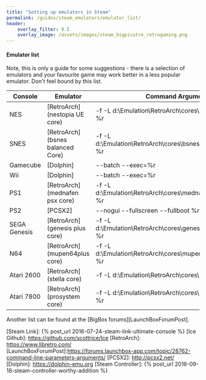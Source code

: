 ```yaml
---
title: "Setting up emulators in Steam"
permalink: /guides/steam_emulators/emulator_list/
header:
    overlay_filter: 0.5
    overlay_image: /assets/images/steam_bigpicutre_retrogaming.png
---
```


#### Emulator list

Note, this is only a guide for some suggestions - there is a selection of emulators and your favourite game may work better in a less popular emulator.  Don't feel bound by this list.


| Console     | Emulator        | Command Arguments |
|-------------|-----------------|-----------------|
| NES | [RetroArch] (nestopia UE core)| -f -L d:\Emulation\RetroArch\cores\nestopia_libretro.dll %r |
| SNES | [RetroArch] (bsnes balanced Core) | -f -L d:\Emulation\RetroArch\cores\bsnes_balanced_libretro.dll %r |
| Gamecube | [Dolphin] |  --batch --exec=%r |
| Wii | [Dolphin] |  --batch --exec=%r |
| PS1 | [RetroArch] (mednafen psx core)| -f -L d:\Emulation\RetroArch\cores\mednafen_psx_libretro.dll %r |
| PS2 | [PCSX2] | --nogui --fullscreen --fullboot %r|
| SEGA Genesis | [RetroArch] (genesis plus core) | -f -L d:\Emulation\RetroArch\cores\genesis_plus_gx_libretro.dll %r |
| N64 | [RetroArch] (mupen64plus core) | -f -L d:\Emulation\RetroArch\cores\mupen64plus_libretro.dll %r |
| Atari 2600 | [RetroArch] (stella core) | -f -L d:\Emulation\RetroArch\cores\stella_libretro.dll %r |
| Atari 7800 | [RetroArch] (prosystem core) | -f -L d:\Emulation\RetroArch\cores\prosystem_libretro.dll %r |

Another list can be found at the [BigBox forums][LaunchBoxForumPost].


[Ice]: http://scottrice.github.io/Ice/
[Steam Link]: {% post_url 2016-07-24-steam-link-ultimate-console %}
[Ice Github]: https://github.com/scottrice/Ice
[RetroArch]: https://www.libretro.com/
[LaunchBoxForumPost]:https://forums.launchbox-app.com/topic/28762-command-line-parameters-arguments/
[PCSX2]: http://pcsx2.net/
[Dolphin]: https://dolphin-emu.org
[Steam Controller]: {% post_url 2016-09-18-steam-controller-worthy-addition %}